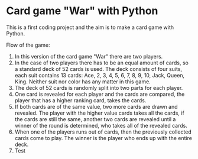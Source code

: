 # Card game "War" with Python

This is a first coding project and the aim is to make a card game with Python.

Flow of the game:
1. In this version of the card game "War" there are two players. 
2. In the case of two players there has to be an equal amount of cards, so a standard deck of 52 cards is used. The deck consists of four suits, each suit contains 13 cards: Ace, 2, 3, 4, 5, 6, 7, 8, 9, 10, Jack, Queen, King. Neither suit nor color has any matter in this game.
3. The deck of 52 cards is randomly split into two parts for each player. 
4. One card is revealed for each player and the cards are compared, the player that has a higher ranking card, takes the cards.
5. If both cards are of the same value, two more cards are drawn and revealed. The player with the higher value cards takes all the cards, if the cards are still the same, another two cards are revealed until a winner of the round is determined, who takes all of the revealed cards.
6. When one of the players runs out of cards, then the previously collected cards come to play. The winner is the player who ends up with the entire deck.
7. Test
